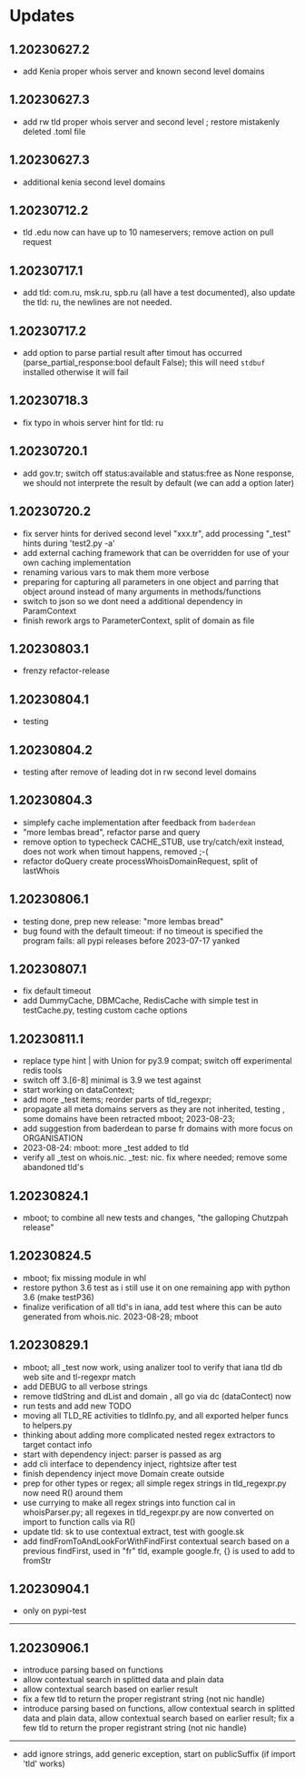 # Updates
## 1.20230627.2
  * add Kenia proper whois server and known second level domains
## 1.20230627.3
  * add rw tld proper whois server and second level ; restore mistakenly deleted .toml file
## 1.20230627.3
  * additional kenia second level domains
## 1.20230712.2
  * tld .edu now can have up to 10 nameservers; remove action on pull request
## 1.20230717.1
  * add tld: com.ru, msk.ru, spb.ru  (all have a test documented), also update the tld: ru, the newlines are not needed.
## 1.20230717.2
  * add option to parse partial result after timout has occurred (parse_partial_response:bool default False); this will need `stdbuf` installed otherwise it will fail
## 1.20230718.3
  * fix typo in whois server hint for tld: ru
## 1.20230720.1
  * add gov.tr; switch off status:available and status:free as None response, we should not interprete the result by default (we can add a option later)
## 1.20230720.2
  * fix server hints for derived second level "xxx.tr", add processing "_test" hints during 'test2.py -a'
  * add external caching framework that can be overridden for use of your own caching implementation
  * renaming various vars to mak them more verbose
  * preparing for capturing all parameters in one object and parring that object around instead of many arguments in methods/functions
  * switch to json so we dont need a additional dependency in ParamContext
  * finish rework args to ParameterContext, split of domain as file
## 1.20230803.1
  * frenzy refactor-release
## 1.20230804.1
  * testing
## 1.20230804.2
  * testing after remove of leading dot in rw second level domains
## 1.20230804.3
  * simplefy cache implementation after feedback from `baderdean`
  * "more lembas bread", refactor parse and query
  * remove option to typecheck CACHE_STUB, use try/catch/exit instead, does not work when timout happens, removed ;-(
  * refactor doQuery create processWhoisDomainRequest, split of lastWhois
## 1.20230806.1
  * testing done, prep new release: "more lembas bread"
  * bug found with the default timeout: if no timeout is specified the program fails: all pypi releases before 2023-07-17 yanked
## 1.20230807.1
  * fix default timeout
  * add DummyCache, DBMCache, RedisCache with simple test in testCache.py, testing custom cache options
## 1.20230811.1
  * replace type hint | with Union for py3.9 compat; switch off experimental redis tools
  * switch off 3.[6-8] minimal is 3.9 we test against
  * start working on dataContext;
  * add more \_test items; reorder parts of tld_regexpr;
  * propagate all meta domains servers as they are not inherited, testing , some domains have been retracted mboot; 2023-08-23;
  * add suggestion from baderdean to parse fr domains with more focus on ORGANISATION
  * 2023-08-24: mboot: more \_test added to tld
  * verify all \_test on whois.nic.<tld> \_test: nic.<tld> fix where needed; remove some abandoned tld's
## 1.20230824.1
  * mboot; to combine all new tests and changes, "the galloping Chutzpah release"
## 1.20230824.5
  * mboot; fix missing module in whl
  * restore python 3.6 test as i still use it on one remaining app with python 3.6 (make testP36)
  * finalize verification of all tld's in iana, add test where this can be auto generated from whois.nic.<tld> 2023-08-28; mboot
## 1.20230829.1
  * mboot; all \_test now work, using analizer tool to verify that iana tld db web site and tl-regexpr match
  * add DEBUG to all verbose strings
  * remove tldString and dList and domain , all go via dc (dataContect) now
  * run tests and add new TODO
  * moving all TLD_RE activities to tldInfo.py, and all exported helper funcs to helpers.py
  * thinking about adding more complicated nested regex extractors to target contact info
  * start with dependency inject: parser is passed as arg
  * add cli interface to dependency inject, rightsize after test
  * finish dependency inject move Domain create outside
  * prep for other types or regex; all simple regex strings in tld_regexpr.py now need R() around them
  * use currying to make all regex strings into function cal in whoisParser.py; all regexes in tld_regexpr.py are now converted on import to function calls via R()
  * update tld: sk to use contextual extract, test with google.sk
  * add findFromToAndLookForWithFindFirst contextual search based on a previous findFirst, used in "fr" tld, example google.fr, {} is used to add to fromStr

## 1.20230904.1
  * only on pypi-test

---

## 1.20230906.1
  * introduce parsing based on functions
  * allow contextual search in splitted data and plain data
  * allow contextual search based on earlier result
  * fix a few tld to return the proper registrant string (not nic handle)
  * introduce parsing based on functions, allow contextual search in splitted data and plain data, allow contextual search based on earlier result; fix a few tld to return the proper registrant string (not nic handle)

---

  * add ignore strings, add generic exception, start on publicSuffix (if import 'tld' works)
